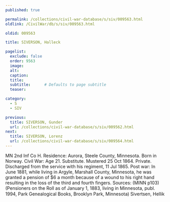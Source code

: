 ```yaml
---
published: true

permalink: /collections/civil-war-database/s/siv/009563.html
oldlink: /CivilWar/db/s/siv/009563.html

oldid: 009563

title: SIVERSON, Halleck

pagelist:
  exclude: false
  order: 9563
  image: 
  alt:
  caption:
  title:
  subtitle:      # Defaults to page subtitle
  teaser:

category: 
  - S 
  - SIV

previous:
  title: SIVERSON, Gunder
  url: /collections/civil-war-database/s/siv/009562.html  
next:
  title: SIVERSON, Lorenz
  url: /collections/civil-war-database/s/siv/009564.html   
---
```

MN 2nd Inf Co H. Residence: Aurora, Steele County, Minnesota. Born in Norway. Civil War: Age 21. Substitute. Mustered 25 Oct 1864. Private. Discharged from the service with his regiment, 11 Jul 1865. Post war: In June 1881, while living in Argyle, Marshall County, Minnesota, he was granted a pension of $6 a month because of a wound to his right hand resulting in the loss of the third and fourth fingers. Sources: (MINN p103) (Pensioners on the Roll as of January 1, 1883, living in Minnesota, publ. 1994, Park Genealogical Books, Brooklyn Park, Minnesota) &#147;Sivertsen, Hellik&#148;